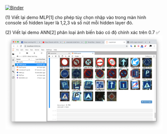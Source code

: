[![Binder](https://mybinder.org/badge_logo.svg)](https://mybinder.org/v2/gh/duythien0912/Deep-learning/master)

(1) Viết lại demo MLP[1] cho phép tùy chọn nhập vào trong màn hình console số hidden layer là 1,2,3 và số nút mỗi hidden layer đó.


(2) Viết lại demo ANN[2] phân loại ảnh biến báo có độ chính xác trên 0.7 ✅
![alt text](https://raw.githubusercontent.com/duythien0912/Deep-learning/master/ANN%20Success.png)
